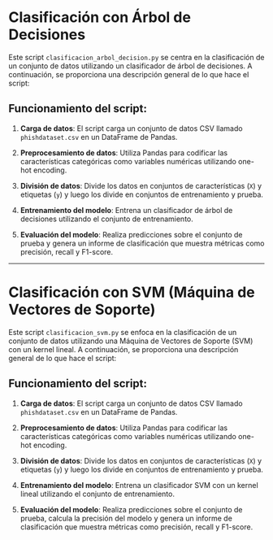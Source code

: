 # Clasificación con Árbol de Decisiones

Este script `clasificacion_arbol_decision.py` se centra en la clasificación de un conjunto de datos utilizando un clasificador de árbol de decisiones. A continuación, se proporciona una descripción general de lo que hace el script:

## Funcionamiento del script:

1. **Carga de datos**: El script carga un conjunto de datos CSV llamado `phishdataset.csv` en un DataFrame de Pandas.

2. **Preprocesamiento de datos**: Utiliza Pandas para codificar las características categóricas como variables numéricas utilizando one-hot encoding.

3. **División de datos**: Divide los datos en conjuntos de características (`X`) y etiquetas (`y`) y luego los divide en conjuntos de entrenamiento y prueba.

4. **Entrenamiento del modelo**: Entrena un clasificador de árbol de decisiones utilizando el conjunto de entrenamiento.

5. **Evaluación del modelo**: Realiza predicciones sobre el conjunto de prueba y genera un informe de clasificación que muestra métricas como precisión, recall y F1-score.

---

# Clasificación con SVM (Máquina de Vectores de Soporte)

Este script `clasificacion_svm.py` se enfoca en la clasificación de un conjunto de datos utilizando una Máquina de Vectores de Soporte (SVM) con un kernel lineal. A continuación, se proporciona una descripción general de lo que hace el script:

## Funcionamiento del script:

1. **Carga de datos**: El script carga un conjunto de datos CSV llamado `phishdataset.csv` en un DataFrame de Pandas.

2. **Preprocesamiento de datos**: Utiliza Pandas para codificar las características categóricas como variables numéricas utilizando one-hot encoding.

3. **División de datos**: Divide los datos en conjuntos de características (`X`) y etiquetas (`y`) y luego los divide en conjuntos de entrenamiento y prueba.

4. **Entrenamiento del modelo**: Entrena un clasificador SVM con un kernel lineal utilizando el conjunto de entrenamiento.

5. **Evaluación del modelo**: Realiza predicciones sobre el conjunto de prueba, calcula la precisión del modelo y genera un informe de clasificación que muestra métricas como precisión, recall y F1-score.

